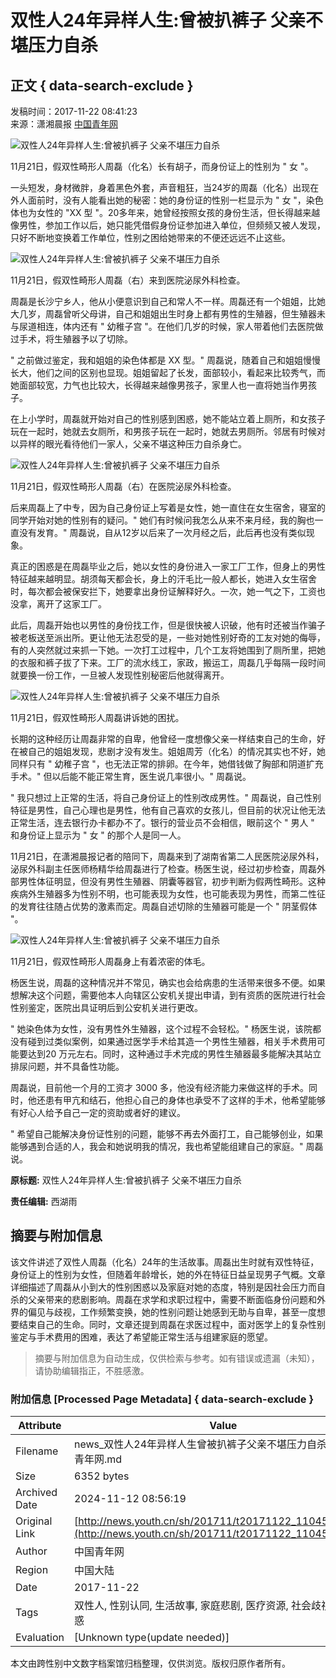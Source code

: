 # 双性人24年异样人生:曾被扒裤子 父亲不堪压力自杀

## 正文 { data-search-exclude }


发稿时间：2017-11-22 08:41:23  
来源：潇湘晨报 [中国青年网](http://www.youth.cn)

![双性人24年异样人生:曾被扒裤子 父亲不堪压力自杀](./W020171122308601832042.jpg)

11月21日，假双性畸形人周磊（化名）长有胡子，而身份证上的性别为 " 女 "。

一头短发，身材微胖，身着黑色外套，声音粗狂，当24岁的周磊（化名）出现在外人面前时，没有人能看出她的秘密：她的身份证的性别一栏显示为 " 女 "，染色体也为女性的 "XX 型 "。20多年来，她曾经按照女孩的身份生活，但长得越来越像男性，参加工作以后，她只能凭借假身份证参加进入单位，但频频又被人发现，只好不断地变换着工作单位，性别之困给她带来的不便还远远不止这些。

![双性人24年异样人生:曾被扒裤子 父亲不堪压力自杀](./W020171122308601855709.jpg)

11月21日，假双性畸形人周磊（右）来到医院泌尿外科检查。

周磊是长沙宁乡人，他从小便意识到自己和常人不一样。周磊还有一个姐姐，比她大几岁，周磊曾听父母讲，自己和姐姐出生时身上都有男性的生殖器，但生殖器未与尿道相连，体内还有 " 幼稚子宫 "。在他们几岁的时候，家人带着他们去医院做过手术，将生殖器予以了切除。

" 之前做过鉴定，我和姐姐的染色体都是 XX 型。" 周磊说，随着自己和姐姐慢慢长大，他们之间的区别也显现。姐姐留起了长发，面部较小，看起来比较秀气，而她面部较宽，力气也比较大，长得越来越像男孩子，家里人也一直将她当作男孩子。

在上小学时，周磊就开始对自己的性别感到困惑，她不能站立着上厕所，和女孩子玩在一起时，她就去女厕所，和男孩子玩在一起时，她就去男厕所。邻居有时候对以异样的眼光看待他们一家人，父亲不堪这种压力自杀身亡。

![双性人24年异样人生:曾被扒裤子 父亲不堪压力自杀](./W020171122308601880555.jpg)

11月21日，假双性畸形人周磊（右）在医院泌尿外科检查。

后来周磊上了中专，因为自己身份证上写着是女性，她一直住在女生宿舍，寝室的同学开始对她的性别有的疑问。" 她们有时候问我怎么从来不来月经，我的胸也一直没有发育。" 周磊说，自从12岁以后来了一次月经之后，此后再也没有类似现象。

真正的困惑是在周磊毕业之后，她以女性的身份进入一家工厂工作，但身上的男性特征越来越明显。胡须每天都会长，身上的汗毛比一般人都长，她进入女生宿舍时，每次都会被保安拦下，她要拿出身份证解释好久。一次，她一气之下，工资也没拿，离开了这家工厂。

此后，周磊开始也以男性的身份找工作，但是很快被人识破，他有时还被当作骗子被老板送至派出所。更让他无法忍受的是，一些对她性别好奇的工友对她的侮辱，有的人突然就过来抓一下她。一次打工过程中，几个工友将她围到了厕所里，把她的衣服和裤子拔了下来。工厂的流水线工，家政，搬运工，周磊几乎每隔一段时间就要换一份工作，一旦被人发现性别秘密后他就得离开。

![双性人24年异样人生:曾被扒裤子 父亲不堪压力自杀](./W020171122308601901551.jpg)

11月21日，假双性畸形人周磊讲诉她的困扰。

长期的这种经历让周磊非常的自卑，他曾经一度想像父亲一样结束自己的生命，好在被自己的姐姐发现，悲剧才没有发生。姐姐周芳（化名）的情况其实也不好，她同样只有 " 幼稚子宫 "，也无法正常的排卵。在今年，她借钱做了胸部和阴道扩充手术。" 但以后能不能正常生育，医生说几率很小。" 周磊说。

" 我只想过上正常的生活，将自己身份证上的性别改成男性。" 周磊说，自己性别特征是男性，自己心理也是男性，他有自己喜欢的女孩儿，但目前的状况让他无法正常生活，连去银行办卡都办不了。银行的营业员不会相信，眼前这个 " 男人 " 和身份证上显示为 " 女 " 的那个人是同一人。

11月21日，在潇湘晨报记者的陪同下，周磊来到了湖南省第二人民医院泌尿外科，泌尿外科副主任医师杨精华给周磊进行了检查。杨医生说，经过初步检查，周磊外部男性体征明显，但没有男性生殖器、阴囊等器官，初步判断为假两性畸形。这种疾病外生殖器多为性别不明，也可能表现为女性，也可能表现为男性，而第二性征的发育往往随占优势的激素而定。周磊自述切除的生殖器可能是一个 " 阴茎假体 "。

![双性人24年异样人生:曾被扒裤子 父亲不堪压力自杀](./W020171122308601926891.jpg)

11月21日，假双性畸形人周磊身上有着浓密的体毛。

杨医生说，周磊的这种情况并不常见，确实也会给病患的生活带来很多不便。如果想解决这个问题，需要他本人向辖区公安机关提出申请，到有资质的医院进行社会性别鉴定，医院出具证明后到公安机关进行更改。

" 她染色体为女性，没有男性外生殖器，这个过程不会轻松。" 杨医生说，该院都没有碰到过类似案例，如果通过医学手术给其造一个男性生殖器，相关手术费用可能要达到20 万元左右。同时，这种通过手术完成的男性生殖器最多能解决其站立排尿问题，并不具备性功能。

周磊说，目前他一个月的工资才 3000 多，他没有经济能力来做这样的手术。同时，他还患有甲亢和结石，他担心自己的身体也承受不了这样的手术，他希望能够有好心人给予自己一定的资助或者好的建议。

" 希望自己能解决身份证性别的问题，能够不再去外面打工，自己能够创业，如果能够遇到合适的人，我会和她说明我的情况，我也希望能组建自己的家庭。" 周磊说。

**原标题:** 双性人24年异样人生:曾被扒裤子 父亲不堪压力自杀

**责任编辑:** 西湖雨
<!-- tcd_original_link http://news.youth.cn/sh/201711/t20171122_11045054.htm -->
## 摘要与附加信息

<!-- tcd_abstract -->
该文件讲述了双性人周磊（化名）24年的生活故事。周磊出生时就有双性特征，身份证上的性别为女性，但随着年龄增长，她的外在特征日益呈现男子气概。文章详细描述了周磊从小到大的性别困惑以及家庭对她的态度，特别是因社会压力而自杀的父亲带来的悲剧影响。周磊在求学和求职过程中，需要不断面临身份问题和外界的偏见与歧视，工作频繁变换，她的性别问题让她感到无助与自卑，甚至一度想要结束自己的生命。同时，文章还提到周磊在求医过程中，面对医学上的复杂性别鉴定与手术费用的困难，表达了希望能正常生活与组建家庭的愿望。
<!-- tcd_abstract_end -->

> 摘要与附加信息为自动生成，仅供检索与参考。如有错误或遗漏（未知），请协助编辑指正，不胜感激。

### 附加信息 [Processed Page Metadata] { data-search-exclude }

| Attribute       | Value                                  |
|-----------------|----------------------------------------|
| Filename        | news_双性人24年异样人生曾被扒裤子父亲不堪压力自杀_-_中国青年网.md                             |
| Size            | 6352 bytes                           |
| Archived Date   | 2024-11-12 08:56:19                             |
| Original Link   | [http://news.youth.cn/sh/201711/t20171122_11045054.htm](http://news.youth.cn/sh/201711/t20171122_11045054.htm)                       |
| Author          | 中国青年网                               |
| Region          | 中国大陆                               |
| Date            | 2017-11-22                                 |
| Tags            | 双性人, 性别认同, 生活故事, 家庭悲剧, 医疗资源, 社会歧视, 身份困惑                                 |
| Evaluation            | [Unknown type(update needed)]                                 |
<!-- tcd_table_end -->

本文由跨性别中文数字档案馆归档整理，仅供浏览。版权归原作者所有。
